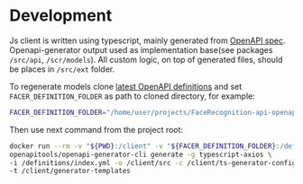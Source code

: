 # Development

Js client is written using typescript, mainly generated from [OpenAPI spec](https://github.com/regulaforensics/FaceRecognition-web-openapi). 
Openapi-generator output used as implementation base(see packages `/src/api`, `/scr/models`). 
All custom logic, on top of generated files, should be places in `/src/ext` folder.

To regenerate models clone [latest OpenAPI definitions](https://github.com/regulaforensics/FaceRecognition-web-openapi)
and set `FACER_DEFINITION_FOLDER` as path to cloned directory, for example:
```bash
FACER_DEFINITION_FOLDER="/home/user/projects/FaceRecognition-api-openapi"
```
Then use next command from the project root:
```bash
docker run --rm -v "${PWD}:/client" -v "${FACER_DEFINITION_FOLDER}:/definitions" \
openapitools/openapi-generator-cli generate -g typescript-axios \
-i /definitions/index.yml -o /client/src -c /client/ts-generator-config.json \
-t /client/generator-templates
```
